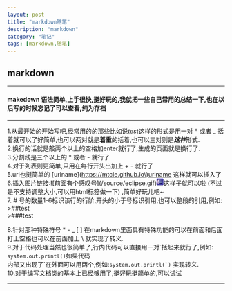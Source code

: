 ```yaml
---
layout: post
title: "markdown随笔"
description: "markdown"
category: "笔记"
tags: [markdown,随笔]
---
```

##  markdown  

***

#### **makedown** 语法简单,上手很快,挺好玩的,我就把一些自己常用的总结一下,也在以后写的时候忘记了可以查看,纯为存档

***  

1.从最开始的开始写吧,经常用的的那些比如说*test*这样的形式是用一对 * 或者 _ 括着就可以了好简单,也可以两对就是**着重**的括着,也可以三对则是***这样***形式.   
2.换行的话就是敲两个以上的空格加enter就行了,生成的页面就是换行了.  
3.分割线是三个以上的 * 或者 - 就行了   
4.对于列表则更简单,只用在每行开头出加上 + - 就行了  
5.url也挺简单的 \[urlname\]\(https://mtcle.github.io\)[urlname](https://mtcle.github.io) 这样就可以插入了  
6.插入图片链接:\!\[前面有个感叹号\]\(/source/eclipse.gif\)![前面有个感叹号](/source/eclipse.gif)这样子就可以啦 (不过是不支持调整大小,可以用html标签做一下) ,简单好玩儿吧~  
7. # 号的数量1-6标识该行的行阶,开头的小于号标识引用,也可以整段的引用,例如:  
\>##test  
\>###test  

8.针对那种特殊符号 * -  _   [ ] 在markdown里面具有特殊功能的可以在前面和后面打上空格也可以在前面加上  \ 就实现了转义.        
9.对于代码处理当然也很简单了,行内代码可以直接用一对\`括起来就行了,例如: `system.out.printl()`如果代码         
内部又出现了\`在外面可以用两个,例如:``system.out.printl(`)``  实现转义.    
10.对于编写文档类的基本上已经够用了,挺好玩挺简单的,可以试试

-------



